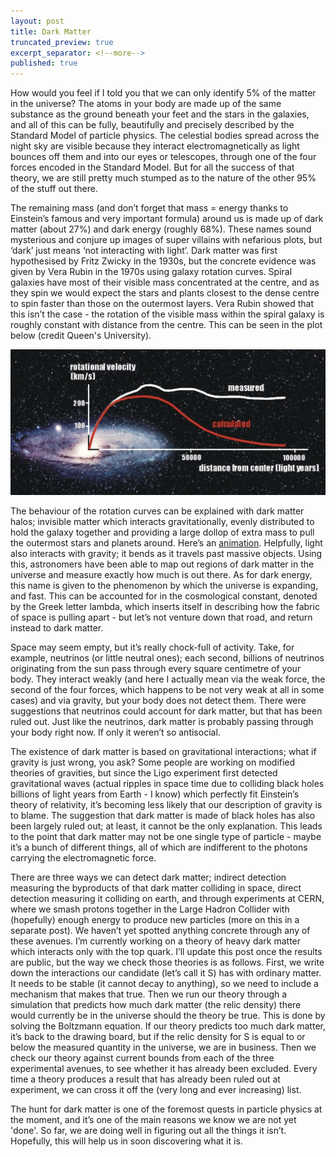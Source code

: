 ```yaml
---
layout: post
title: Dark Matter
truncated_preview: true
excerpt_separator: <!--more-->
published: true
---
```


How would you feel if I told you that we can only identify 5% of the matter in the universe? The atoms in your body are made up of the same substance 
as the ground beneath your feet and the stars in the galaxies, and all of this can be fully, beautifully and precisely described by the Standard Model of 
particle physics. The celestial bodies spread across the night sky are visible because they interact electromagnetically as light bounces off them and into our eyes or telescopes, through one of the four forces encoded in the Standard Model. But for all the success of that theory, we are still pretty much stumped as to the nature of the other 95% of the stuff out there.

<!--more-->

The remaining mass (and don’t forget that mass = energy thanks to Einstein’s famous and very important formula) around 
us is made up of dark matter (about 27%) and dark energy (roughly 68%). These names sound mysterious and conjure up 
images of super villains with nefarious plots, but ‘dark’ just means ‘not interacting with light’. Dark matter was 
first hypothesised by Fritz Zwicky in the 1930s, but the concrete evidence was given by Vera Rubin in the 1970s 
using galaxy rotation curves. Spiral galaxies have most of their visible mass concentrated at the centre, and as they 
spin we would expect the stars and plants closest to the dense centre to spin faster than those on the outermost layers. 
Vera Rubin showed that this isn’t the case - the rotation of the visible mass within the spiral galaxy is roughly constant 
with distance from the centre. This can be seen in the plot below (credit Queen's University).

![placeholder](https://github.com/lhmason/lhmason.github.io/blob/main/rotcurvs.png?raw=true)

The behaviour of the rotation curves can be explained with dark matter halos; invisible matter which interacts gravitationally, 
evenly distributed to hold the galaxy together and providing a large dollop of extra mass to pull the outermost stars and 
planets around. Here’s an [animation]("https://www.youtube.com/watch?v=o_0oB9CHvjc&t=451s&ab_channel=ProfessorPaulRobinson"). 
Helpfully, light also interacts with gravity; it bends as it travels past massive objects. Using this, astronomers have been 
able to map out regions of dark matter in the universe and measure exactly how much is out there. As for dark energy, this 
name is given to the phenomenon by which the universe is expanding, and fast. This can be accounted for in the cosmological 
constant, denoted by the Greek letter lambda, which inserts itself in describing how the fabric of space is pulling apart - but 
let’s not venture down that road, and return instead to dark matter.

Space may seem empty, but it’s really chock-full of activity. Take, for example, neutrinos (or little neutral ones); each second, 
billions of neutrinos originating from the sun pass through every square centimetre of your body. They interact weakly (and here 
I actually mean via the weak force, the second of the four forces, which happens to be not very weak at all in some cases) and via gravity, but your body does 
not detect them. There were suggestions that neutrinos could account for dark matter, but that has been ruled out. Just like the 
neutrinos, dark matter is probably passing through your body right now. If only it weren’t so antisocial.

The existence of dark matter is based on gravitational interactions; what if gravity is just wrong, you ask? Some people are working on 
modified theories of gravities, but since the Ligo experiment first detected gravitational waves (actual ripples in space time 
due to colliding black holes billions of light years from Earth - I know) which perfectly fit Einstein’s theory of relativity, 
it’s becoming less likely that our description of gravity is to blame. The suggestion that dark matter is made of black holes has 
also been largely ruled out; at least, it cannot be the only explanation. This leads to the point that dark matter may not be one 
single type of particle - maybe it’s a bunch of different things, all of which are indifferent to the photons carrying the 
electromagnetic force.

There are three ways we can detect dark matter; indirect detection measuring the byproducts of that dark matter colliding in space, 
direct detection measuring it colliding on earth, and through experiments at CERN, where we smash protons together in the Large Hadron Collider with 
(hopefully) enough energy to produce new particles (more on this in a separate post). We haven’t yet spotted anything concrete 
through any of these avenues. I’m currently working on a theory of heavy dark matter which interacts only with the top quark. I’ll 
update this post once the results are public, but the way we check those theories is as follows. First, we write down the 
interactions our candidate (let’s call it S) has with ordinary matter. It needs to be stable (it cannot decay to anything), so we 
need to include a mechanism that makes that true. Then we run our theory through a simulation that predicts how much dark matter 
(the relic density) there would currently be in the universe should the theory be true. This is done by solving the Boltzmann 
equation. If our theory predicts too much dark matter, it’s back to the drawing board, but if the relic density for S is equal to 
or below the measured quantity in the universe, we are in business. Then we check our theory against current bounds from each of 
the three experimental avenues, to see whether it has already been excluded. Every time a theory produces a result that has already been ruled out at 
experiment, we can cross it off the (very long and ever increasing) list.

The hunt for dark matter is one of the foremost quests in particle physics at the moment, and it’s one of the main reasons we know 
we are not yet 'done'. So far, we are doing well in figuring out all the things it isn’t. Hopefully, this will help us in soon 
discovering what it is.
